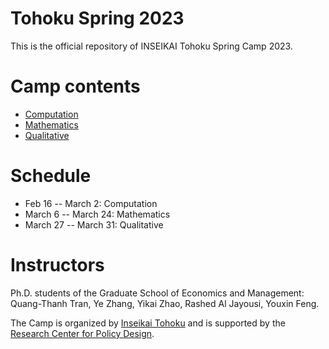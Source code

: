 # Tohoku Spring 2023

This is the official repository of INSEIKAI Tohoku Spring Camp 2023.

# Camp contents

- [Computation](https://github.com/thanhqtran/spring23_camp/tree/main/computation)
- [Mathematics](https://github.com/thanhqtran/spring23_camp/tree/main/math)
- [Qualitative](https://github.com/thanhqtran/spring23_camp/tree/main/qualitative)

# Schedule

- Feb 16 -- March 2: Computation
- March 6 -- March 24: Mathematics
- March 27 -- March 31: Qualitative

# Instructors

Ph.D. students of the Graduate School of Economics and Management: Quang-Thanh Tran, Ye Zhang, Yikai Zhao, Rashed Al Jayousi, Youxin Feng.

The Camp is organized by [Inseikai Tohoku](inseikaitohoku.org) and is supported by the [Research Center for Policy Design](https://www2.econ.tohoku.ac.jp/~PDesign/en.html).

